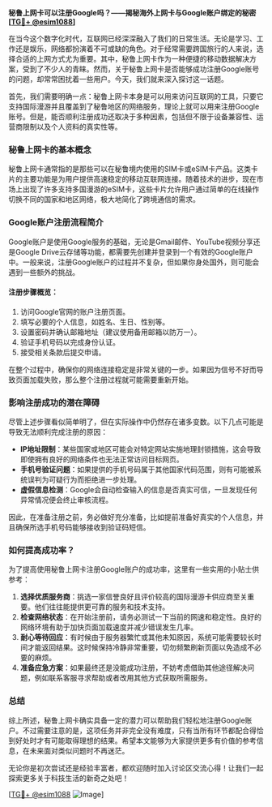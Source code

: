 **秘鲁上网卡可以注册Google吗？——揭秘海外上网卡与Google账户绑定的秘密[[TG💪+ @esim1088](https://t.me/s/esim1088)]**

在当今这个数字化时代，互联网已经深深融入了我们的日常生活。无论是学习、工作还是娱乐，网络都扮演着不可或缺的角色。对于经常需要跨国旅行的人来说，选择合适的上网方式尤为重要。其中，秘鲁上网卡作为一种便捷的移动数据解决方案，受到了不少人的青睐。然而，关于秘鲁上网卡是否能够成功注册Google账号的问题，却常常困扰着一些用户。今天，我们就来深入探讨这一话题。

首先，我们需要明确一点：秘鲁上网卡本身是可以用来访问互联网的工具，只要它支持国际漫游并且覆盖到了秘鲁地区的网络服务，理论上就可以用来注册Google账号。但是，能否顺利注册成功还取决于多种因素，包括但不限于设备兼容性、运营商限制以及个人资料的真实性等。

### 秘鲁上网卡的基本概念

秘鲁上网卡通常指的是那些可以在秘鲁境内使用的SIM卡或eSIM卡产品。这类卡片的主要功能是为用户提供高速稳定的移动互联网连接。随着技术的进步，现在市场上出现了许多支持多国漫游的eSIM卡，这些卡片允许用户通过简单的在线操作切换不同的国家和地区网络，极大地简化了跨境通信的需求。

### Google账户注册流程简介

Google账户是使用Google服务的基础，无论是Gmail邮件、YouTube视频分享还是Google Drive云存储等功能，都需要先创建并登录到一个有效的Google账户中。一般来说，注册Google账户的过程并不复杂，但如果你身处国外，则可能会遇到一些额外的挑战。

#### 注册步骤概览：
1. 访问Google官网的账户注册页面。
2. 填写必要的个人信息，如姓名、生日、性别等。
3. 设置密码并确认邮箱地址（建议使用备用邮箱以防万一）。
4. 验证手机号码以完成身份认证。
5. 接受相关条款后提交申请。

在整个过程中，确保你的网络连接稳定是非常关键的一步。如果因为信号不好而导致页面加载失败，那么整个注册过程就可能需要重新开始。

### 影响注册成功的潜在障碍

尽管上述步骤看似简单明了，但在实际操作中仍然存在诸多变数。以下几点可能是导致无法顺利完成注册的原因：

- **IP地址限制**：某些国家或地区可能会对特定网站实施地理封锁措施，这会导致即使拥有良好的网络条件也无法正常访问目标网页。
- **手机号验证问题**：如果提供的手机号码属于其他国家代码范围，则有可能被系统误判为可疑行为而拒绝进一步处理。
- **虚假信息检测**：Google会自动检查输入的信息是否真实可信，一旦发现任何异常情况便会终止审核流程。

因此，在准备注册之前，务必做好充分准备，比如提前准备好真实的个人信息，并且确保所选手机号码能够接收到验证码短信。

### 如何提高成功率？

为了提高使用秘鲁上网卡注册Google账户的成功率，这里有一些实用的小贴士供参考：

1. **选择优质服务商**：挑选一家信誉良好且评价较高的国际漫游卡供应商至关重要。他们往往能提供更可靠的服务和技术支持。
2. **检查网络状态**：在开始注册前，请务必测试一下当前的网速和稳定性。良好的网络环境有助于加快页面加载速度并减少错误发生几率。
3. **耐心等待回应**：有时候由于服务器繁忙或其他未知原因，系统可能需要较长时间才能返回结果。这时候保持冷静非常重要，切勿频繁刷新页面以免造成不必要的麻烦。
4. **准备应急方案**：如果最终还是没能成功注册，不妨考虑借助其他途径解决问题，例如联系客服寻求帮助或者改用其他方式获取所需服务。

### 总结

综上所述，秘鲁上网卡确实具备一定的潜力可以帮助我们轻松地注册Google账户。不过需要注意的是，这项任务并非完全没有难度，只有当所有环节都配合得恰到好处时才有可能取得理想的结果。希望本文能够为大家提供更多有价值的参考信息，在未来面对类似问题时不再迷茫。

无论你是初次尝试还是经验丰富者，都欢迎随时加入讨论区交流心得！让我们一起探索更多关于科技生活的新奇之处吧！

[[TG💪+ @esim1088](https://t.me/s/esim1088) ![Image](https://i.postimg.cc/4NQfJmqS/Snipaste-2025-05-13-00-14-12.png)]